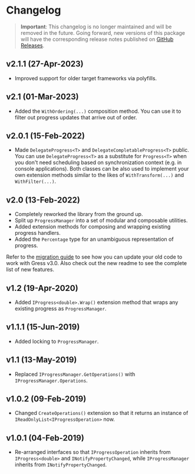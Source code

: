 # Changelog

> **Important**:
> This changelog is no longer maintained and will be removed in the future.
> Going forward, new versions of this package will have the corresponding release notes published on [GitHub Releases](https://github.com/Tyrrrz/Gress/releases).

## v2.1.1 (27-Apr-2023)

- Improved support for older target frameworks via polyfills.

## v2.1 (01-Mar-2023)

- Added the `WithOrdering(...)` composition method. You can use it to filter out progress updates that arrive out of order.

## v2.0.1 (15-Feb-2022)

- Made `DelegateProgress<T>` and `DelegateCompletableProgress<T>` public. You can use `DelegateProgress<T>` as a substitute for `Progress<T>` when you don't need scheduling based on synchronization context (e.g. in console applications). Both classes can be also used to implement your own extension methods similar to the likes of `WithTransform(...)` and `WithFilter(...)`.

## v2.0 (13-Feb-2022)

- Completely reworked the library from the ground up.
- Split up `ProgressManager` into a set of modular and composable utilities.
- Added extension methods for composing and wrapping existing progress handlers.
- Added the `Percentage` type for an unambiguous representation of progress.

Refer to the [migration guide](<https://github.com/Tyrrrz/Gress/wiki/Migration-guide-(from-v1.2-to-v2.0)>) to see how you can update your old code to work with Gress v3.0. Also check out the new readme to see the complete list of new features.

## v1.2 (19-Apr-2020)

- Added `IProgress<double>.Wrap()` extension method that wraps any existing progress as `ProgressManager`.

## v1.1.1 (15-Jun-2019)

- Added locking to `ProgressManager`.

## v1.1 (13-May-2019)

- Replaced `IProgressManager.GetOperations()` with `IProgressManager.Operations`.

## v1.0.2 (09-Feb-2019)

- Changed `CreateOperations()` extension so that it returns an instance of `IReadOnlyList<IProgressOperation>` now.

## v1.0.1 (04-Feb-2019)

- Re-arranged interfaces so that `IProgressOperation` inherits from `IProgress<double>` and `INotifyPropertyChanged`, while `IProgressManager` inherits from `INotifyPropertyChanged`.
